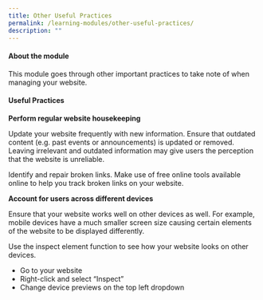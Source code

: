 ```yaml
---
title: Other Useful Practices
permalink: /learning-modules/other-useful-practices/
description: ""
---
```


#### About the module

This module goes through other important practices to take note of when managing your website.

 
#### Useful Practices

**Perform regular website housekeeping**

Update your website frequently with new information. Ensure that outdated content (e.g. past events or announcements) is updated or removed. Leaving irrelevant and outdated information may give users the perception that the website is unreliable.

Identify and repair broken links. Make use of free online tools available online to help you track broken links on your website.

**Account for users across different devices**

Ensure that your website works well on other devices as well. For example, mobile devices have a much smaller screen size causing certain elements of the website to be displayed differently.

Use the inspect element function to see how your website looks on other devices.

*   Go to your website
*   Right-click and select “Inspect”
*   Change device previews on the top left dropdown
